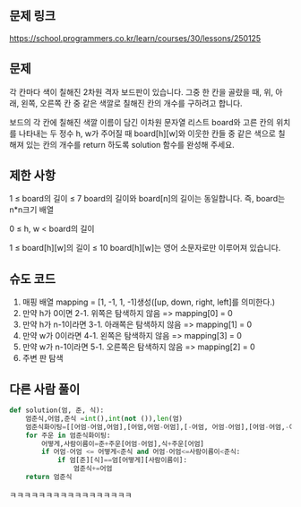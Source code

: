 ## 문제 링크
https://school.programmers.co.kr/learn/courses/30/lessons/250125

## 문제
각 칸마다 색이 칠해진 2차원 격자 보드판이 있습니다. 그중 한 칸을 골랐을 때, 위, 아래, 왼쪽, 오른쪽 칸 중 같은 색깔로 칠해진 칸의 개수를 구하려고 합니다.

보드의 각 칸에 칠해진 색깔 이름이 담긴 이차원 문자열 리스트 board와 고른 칸의 위치를 나타내는 두 정수 h, w가 주어질 때 board[h][w]와 이웃한 칸들 중 같은 색으로 칠해져 있는 칸의 개수를 return 하도록 solution 함수를 완성해 주세요.

## 제한 사항
1 ≤ board의 길이 ≤ 7
board의 길이와 board[n]의 길이는 동일합니다. 즉, board는 n*n크기 배열

0 ≤ h, w < board의 길이

1 ≤ board[h][w]의 길이 ≤ 10
board[h][w]는 영어 소문자로만 이루어져 있습니다.

## 슈도 코드
1. 매핑 배열 mapping = [1, -1, 1, -1]생성([up, down, right, left]를 의미한다.)
2. 만약 h가 0이면
    2-1. 위쪽은 탐색하지 않음 => mapping[0] = 0
3. 만약 h가 n-1이라면
    3-1. 아래쪽은 탐색하지 않음 => mapping[1] = 0
4. 만약 w가 0이라면
    4-1. 왼쪽은 탐색하지 않음 => mapping[3] = 0
5. 만약 w가 n-1이라면
    5-1. 오른쪽은 탐색하지 않음 => mapping[2] = 0
6. 주변 판 탐색


## 다른 사람 풀이
```py
def solution(엄, 준, 식):
    엄준식,어엄,준식 =int(),int(not ()),len(엄)
    엄준식화이팅=[[어엄-어엄,어엄],[어엄,어엄-어엄],[-어엄, 어엄-어엄],[어엄-어엄,-어엄]]
    for 주운 in 엄준식화이팅:
        어떻게,사람이름이=준+주운[어엄-어엄],식+주운[어엄]
        if 어엄-어엄 <= 어떻게<준식 and 어엄-어엄<=사람이름이<준식:
            if 엄[준][식]==엄[어떻게][사람이름이]:
                엄준식+=어엄
    return 엄준식
```
ㅋㅋㅋㅋㅋㅋㅋㅋㅋㅋㅋㅋㅋㅋㅋㅋㅋ